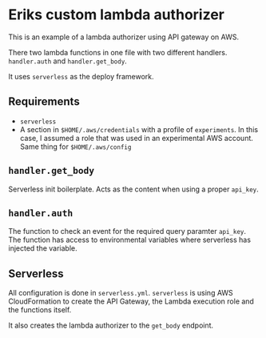 # Eriks custom lambda authorizer

This is an example of a lambda authorizer using API gateway on AWS.

There two lambda functions in one file with two different handlers. `handler.auth` and `handler.get_body`.

It uses `serverless` as the deploy framework.

## Requirements
* `serverless`
* A section in `$HOME/.aws/credentials` with a profile of `experiments`. In this case, I assumed a role that was used in an experimental AWS account. Same thing for `$HOME/.aws/config`

## `handler.get_body`
Serverless init boilerplate. Acts as the content when using a proper `api_key`.

## `handler.auth`
The function to check an event for the required query paramter `api_key`. The function has access to environmental variables where serverless has injected the variable.

## Serverless
All configuration is done in `serverless.yml`. `serverless` is using AWS CloudFormation to create the API Gateway, the Lambda execution role and the functions itself.

It also creates the lambda authorizer to the `get_body` endpoint.
